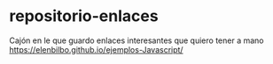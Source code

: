 # repositorio-enlaces
Cajón en le que guardo enlaces interesantes que quiero tener a mano
https://elenbilbo.github.io/ejemplos-Javascript/
